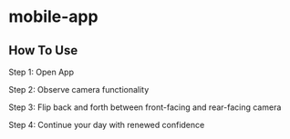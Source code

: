 # mobile-app

## How To Use

Step 1: Open App

Step 2: Observe camera functionality

Step 3: Flip back and forth between front-facing and rear-facing camera

Step 4: Continue your day with renewed confidence